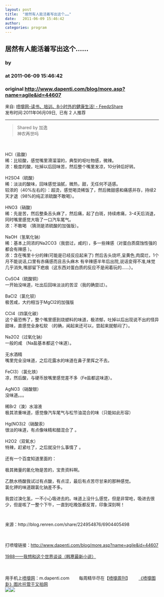 ```yaml
---
layout: post
title:  "居然有人能活着写出这个……"
date:   2011-06-09 15:46:42
author: 
categories: program
---
```


## 居然有人能活着写出这个……
### by 
### at 2011-06-09 15:46:42
### original <http://www.dapenti.com/blog/more.asp?name=agile&id=44607>

<p>来自: <a href="http://www.feedzshare.com/b/4344/2">喷嚏网-读书、培训、8小时外的健康生活! - FeedzShare</a>  
<br>发布时间:2011年06月09日,  已有 2 人推荐 </p>
<hr><div><blockquote>Shared by  加逸 
<br>
神农再世吗</blockquote>
<a>　
<p><span><span>HCl（盐酸）<br>稀：比较酸，感觉嘴里滑溜溜的，典型的呕吐物感，微辣。<br>浓：极度的酸，吐掉以后回味苦，然后整个嘴里发凉，10分钟后好转。<br><br>H2SO4（硫酸）<br>稀：淡淡的酸味，回味感觉油腻，微热，甜，无任何不适感。<br>较浓的（40%左右的）：超烫，感觉喝烫稀饭了，然后微甜感和痛感并存，持续2天才退（98%的纯正浓硫酸不敢喝）。<br><br>HNO3（硝酸）<br>稀：先是苦，然后整条舌头麻了，然后痛，起了白斑，持续疼痛，3-4天后消退，同时嘴里感觉大吸了一口汽车尾气。<br>浓：不敢喝 （猜测是浓硫酸的加强版）。<br><br>NaOH（氢氧化钠）<br>稀：基本上同浓的Na2CO3（我尝过，咸的），多一些辣感（对蛋白质腐蚀性强的都会有辣感 ）。<br>浓：含在嘴里十分的辣(可能是已经反应起来了) 然后舌头烧坏,呈黄色,肉腐烂，1个月不能说话,口里有赤痛感而且舌头麻木 有辛辣感半年后出院,说话变得不准,味觉几<span>乎消失,嘴部留下疤痕（这东西对蛋白质的反应不是闹着玩的……）。<br><br>CuSO4（硫酸铜）<br>一开始没味道，吐出后回味淡淡的苦涩（我的确尝过）。<br><br>BaCl2（氯化钡）<br>极苦咸，大约相当于MgCl2的加强版<br><br>CCl4（四氯化碳）<br>这个最恐怖了，整个嘴里感到烧塑料的味道，极浓郁，吐掉以后出现说不出的怪异甜味，直感觉全身松软 （的确，闻起来还可以，尝起来就郁闷了）。<br><br>Na2O2（过氧化钠）<br>一般的咸 （Na盐基本都这个味道）。<br><br>无水酒精<br>嘴里完全没味道，之后花露水的味道在鼻子里挥之不去。<br><br>FeCl3）（氯化铁）<br>凉，然后酸，与硬币放嘴里感觉差不多（Fe盐都这味道）。<br><br>AgNO3（硝酸银）<br>没味道。。。<br><br>稀Br2（溴）水溶液<br>极其浓重味道，感觉像汽车尾气与松节油混合的味（只能如此形容）<br><br>Hg(NO3)2（硝酸汞）<br>很淡的味道，有点像味精和醋混合了 。<br><br>H2O2（双氧水）<br>特辣，赶紧吐了，之后就没什么事情了 。<br><br>还有一个百度知道里面的：<br><br>极其微量的氰化物是苦的，宝贵资料啊。<br><br>乙酰水杨酸我试过有点酸，有点涩，最后有点苦尽甘来的那种感觉。<br>氯化钾的味道跟氯化钠差不多。<br><br>我尝过溴化氢，一不小心吸进去的。味道上没什么感觉，但是非常呛，吸进去很少，但是咳了一整个下午，一直到吃晚饭都反胃，印象深刻啊！</span></span></span></p>
<p><span><span><span></span></span></span> </p>
<p><span><span><span>来源：http://blog.renren.com/share/224954876/6904405498</span></span></span></p></a><br><br>打喷嚏链接：<a href="http://www.dapenti.com/blog/more.asp?name=agile&amp;id=44607">http://www.dapenti.com/blog/more.asp?name=agile&amp;id=44607</a>
<br><br><a href="http://union.dangdang.com/transfer/transfer.aspx?from=P-267767&amp;backurl=http://product.dangdang.com/product.aspx?product_id=20930988">1988——我想和这个世界谈谈（韩寒最新小说）</a><br><br><a href="http://www.vancl.com/WebSource/WebSource.aspx?source=dapenti&amp;url=http://www.vancl.com/"></a>
<br><br>用手机上<a href="http://www.dapenti.com">喷嚏网</a>：m.dapenti.com        每周精华尽在【<a href="http://www.dapenti.com/blog/blog.asp?subjectid=126&amp;name=dapenti">喷嚏周刊</a>】       <a href="http://v.yupoo.com/?utm_source=dapenti&amp;utm_medium=lianjie&amp;utm_campaign=dptrss" title="又拍图片管家">《喷嚏图卦》图片托管于又拍网</a></div><img src="http://img.tongji.linezing.com/1017243/tongji.gif"><img src="http://img.tongji.linezing.com/855372/tongji.gif">